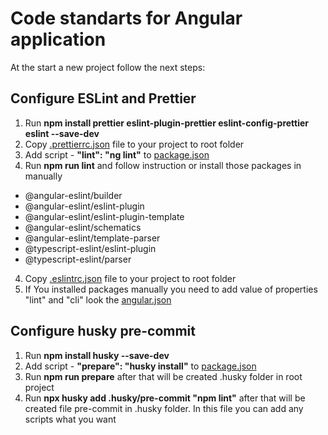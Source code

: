 # Code standarts for Angular application

At the start a new project follow the next steps:

## Configure ESLint and Prettier

1. Run **npm install prettier eslint-plugin-prettier eslint-config-prettier eslint --save-dev**
2. Copy [.prettierrc.json](.prettierrc.json) file to your project to root folder
3. Add script - **"lint": "ng lint"** to [package.json](package.json)
4. Run **npm run lint** and follow instruction or install those packages in manually

- @angular-eslint/builder
- @angular-eslint/eslint-plugin
- @angular-eslint/eslint-plugin-template
- @angular-eslint/schematics
- @angular-eslint/template-parser
- @typescript-eslint/eslint-plugin
- @typescript-eslint/parser

4. Copy [.eslintrc.json](.eslintrc.json) file to your project to root folder
5. If You installed packages manually you need to add value of properties "lint" and "cli" look the [angular.json](angular.json)

## Configure husky pre-commit

1. Run **npm install husky --save-dev**
2. Add script - **"prepare": "husky install"** to [package.json](package.json)
3. Run **npm run prepare** after that will be created .husky folder in root project
4. Run **npx husky add .husky/pre-commit "npm lint"** after that will be created file pre-commit in .husky folder.
   In this file you can add any scripts what you want
